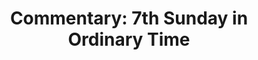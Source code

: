 ---
title: "Commentary: 7th Sunday in Ordinary Time"
layout: reader
description: "Theme: Growth into the image of the heavenly Father."
feature_image: posts/commentary-ordinary-time.jpg
category: commentary
published: true
---